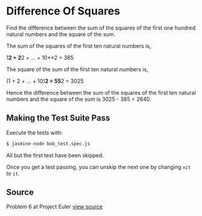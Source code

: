 # Difference Of Squares

Find the difference between the sum of the squares of the first one hundred natural numbers and the square of the sum.

The sum of the squares of the first ten natural numbers is,

1**2 + 2**2 + ... + 10**2 = 385

The square of the sum of the first ten natural numbers is,

(1 + 2 + ... + 10)**2 = 55**2 = 3025

Hence the difference between the sum of the squares of the first ten natural numbers and the square of the sum is 3025 - 385 = 2640.

## Making the Test Suite Pass

Execute the tests with:

```bash
$ jasmine-node bob_test.spec.js
```

All but the first test have been skipped.

Once you get a test passing, you can unskip the next one by
changing `xit` to `it`.


## Source

Problem 6 at Project Euler [view source](http://projecteuler.net/problem=6)
